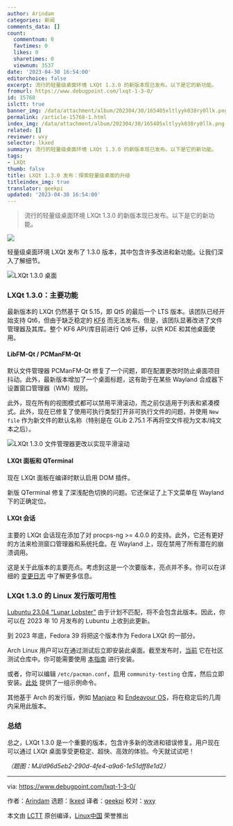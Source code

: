 ```yaml
---
author: Arindam
categories: 新闻
comments_data: []
count:
  commentnum: 0
  favtimes: 0
  likes: 0
  sharetimes: 0
  viewnum: 3537
date: '2023-04-30 16:54:00'
editorchoice: false
excerpt: 流行的轻量级桌面环境 LXQt 1.3.0 的新版本现已发布。以下是它的新功能。
fromurl: https://www.debugpoint.com/lxqt-1-3-0/
id: 15768
islctt: true
banner_img: /data/attachment/album/202304/30/165405xltlyyk038ry0llk.png
permalink: /article-15768-1.html
index_img: /data/attachment/album/202304/30/165405xltlyyk038ry0llk.png.thumb.jpg
related: []
reviewer: wxy
selector: lkxed
summary: 流行的轻量级桌面环境 LXQt 1.3.0 的新版本现已发布。以下是它的新功能。
tags:
- LXQt
thumb: false
title: LXQt 1.3.0 发布：探索轻量级桌面的升级
titleindex_img: true
translator: geekpi
updated: '2023-04-30 16:54:00'
---
```



> 
> 流行的轻量级桌面环境 LXQt 1.3.0 的新版本现已发布。以下是它的新功能。
> 
> 
> 


![](/data/attachment/album/202304/30/165405xltlyyk038ry0llk.png)


轻量级桌面环境 LXQt 发布了 1.3.0 版本，其中包含许多改进和新功能。让我们深入了解细节。


![LXQt 1.3.0 桌面](/data/attachment/album/202304/30/165457dhzu7hy3cuprfdfc.jpg)


### LXQt 1.3.0：主要功能


最新版本的 LXQt 仍然基于 Qt 5.15，即 Qt5 的最后一个 LTS 版本。该团队已经开始支持 Qt6，但由于缺乏稳定的 [KF6](https://phabricator.kde.org/project/profile/310/) 而无法发布。但是，该团队显著改进了文件管理器及其库。整个 KF6 API/库目前进行 Qt6 迁移，以供 KDE 和其他桌面使用。


#### LibFM-Qt / PCManFM-Qt


默认文件管理器 PCManFM-Qt 修复了一个问题，即在配置更改时防止桌面项目抖动。此外，最新版本增加了一个桌面标题，这有助于在某些 Wayland 合成器下设置窗口管理器（WM）规则。


此外，现在所有的视图模式都可以禁用平滑滚动，而之前仅适用于列表和紧凑模式。此外，现在已修复了使用可执行类型打开非可执行文件的问题，并使用 `New file` 作为新文件的默认名称（特别是在 GLib 2.75.1 不再将空文件视为文本/纯文本之后）。


![LXQt 1.3.0 文件管理器更改以实现平滑滚动](/data/attachment/album/202304/30/165505c3qtz9mmytwqtzyg.jpg)


#### LXQt 面板和 QTerminal


现在 LXQt 面板在编译时默认启用 DOM 插件。


新版 QTerminal 修复了深浅配色切换的问题。它还保证了上下文菜单在 Wayland 下的正确定位。


#### LXQt 会话


主要的 LXQt 会话现在添加了对 procps-ng >= 4.0.0 的支持。此外，它还有更好的方法来检测窗口管理器和系统托盘。在 Wayland 上，现在禁用了所有潜在的崩溃调用。


这是关于此版本的主要亮点。考虑到这是一个次要版本，亮点并不多。你可以在详细的 [变更日志](https://github.com/lxqt/lxqt/releases/tag/1.3.0) 中了解更多信息。


### LXQt 1.3.0 的 Linux 发行版可用性


[Lubuntu 23.04 “Lunar Lobster”](https://www.debugpoint.com/lubuntu-23-04/) 由于计划不匹配，将不会包含此版本。因此，你可以在 2023 年 10 月发布的 Lubuntu 上收到此更新。


到 2023 年底，Fedora 39 将把这个版本作为 Fedora LXQt 的一部分。


Arch Linux 用户可以在通过测试后立即安装此桌面。截至发布时，[当前](https://archlinux.org/packages/?sort=&q=lxqt&maintainer=&flagged=) 它在社区测试仓库中。你可能需要使用 [本指南](https://www.debugpoint.com/lxqt-arch-linux-install/) 进行安装。


或者，你可以编辑 `/etc/pacman.conf`，启用 `community-testing` 仓库，然后立即安装。[此处](https://www.debugpoint.com/lxqt-arch-linux-install/) 提供了一组示例命令。


其他基于 Arch 的发行版，例如 [Manjaro](https://www.debugpoint.com/manjaro-linux-review-2022/) 和 [Endeavour OS](https://www.debugpoint.com/endeavouros-review/)，将在稳定后的几周内采用此版本。


### 总结


总之，LXQt 1.3.0 是一个重要的版本，包含许多新的改进和错误修复。用户现在可以通过 LXQt 桌面享受更稳定、超快、高效的体验。今天就试试吧！


*（题图：MJ/d96d5eb2-290d-4fe4-a9a6-1e51dff8e1d2）*




---


via: <https://www.debugpoint.com/lxqt-1-3-0/>


作者：[Arindam](https://www.debugpoint.com/author/admin1/) 选题：[lkxed](https://github.com/lkxed/) 译者：[geekpi](https://github.com/geekpi) 校对：[wxy](https://github.com/wxy)


本文由 [LCTT](https://github.com/LCTT/TranslateProject) 原创编译，[Linux中国](https://linux.cn/) 荣誉推出